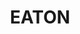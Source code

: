 ---
lastmod: '2025-04-06T06:05:19+00:00'
latitude: -12.4123871
layout: suburb
longitude: 130.880692
postcode: 0820
state: NT
title: EATON
url: /nt/eaton/
---